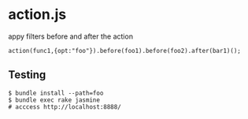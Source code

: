 
# action.js

appy filters before and  after the action


```
action(func1,{opt:"foo"}).before(foo1).before(foo2).after(bar1)();
```

## Testing

```
$ bundle install --path=foo
$ bundle exec rake jasmine
# acccess http://localhost:8888/
```
